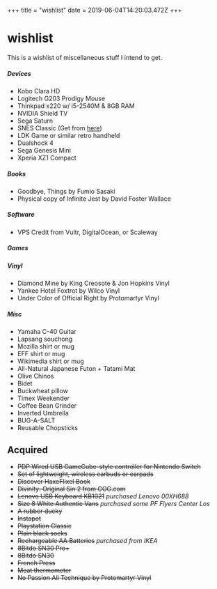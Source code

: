 +++
title = "wishlist"
date = 2019-06-04T14:20:03.472Z
+++
# wishlist

This is a wishlist of miscellaneous stuff I intend to get.

##### Devices
* Kobo Clara HD
* Logitech G203 Prodigy Mouse
* Thinkpad x220 w/ i5-2540M & 8GB RAM
* NVIDIA Shield TV
* Sega Saturn
* SNES Classic (Get from [here](https://store.nintendo.com/ng3/browse/subcategory.jsp?categoryId=cat990247))
* LDK Game or similar retro handheld
* Dualshock 4
* Sega Genesis Mini
* Xperia XZ1 Compact

##### Books
* Goodbye, Things by Fumio Sasaki
* Physical copy of Infinite Jest by David Foster Wallace

##### Software
* VPS Credit from Vultr, DigitalOcean, or Scaleway


##### Games


##### Vinyl
* Diamond Mine by King Creosote & Jon Hopkins Vinyl
* Yankee Hotel Foxtrot by Wilco Vinyl
* Under Color of Official Right by Protomartyr Vinyl

##### Misc
* Yamaha C-40 Guitar
* Lapsang souchong
* Mozilla shirt or mug
* EFF shirt or mug
* Wikimedia shirt or mug
* All-Natural Japanese Futon + Tatami Mat
* Olive Chinos
* Bidet
* Buckwheat pillow
* Timex Weekender
* Coffee Bean Grinder
* Inverted Umbrella
* BUG-A-SALT
* Reusable Chopsticks

## Acquired

* ~~PDP Wired USB GameCube-style controller for Nintendo Switch~~
* ~~Set of lightweight, wireless earbuds or earpads~~
* ~~Discover HaxeFlixel Book~~
* ~~Divinity: Original Sin 2 from GOG.com~~
* ~~Lenovo USB Keyboard KB1021~~ *purchased Lenovo 00XH688*
* ~~Size 8 White Authentic Vans~~ *purchased some PF Flyers Center Los*
* ~~A rubber ducky~~
* ~~Instapot~~
* ~~Playstation Classic~~
* ~~Plain black socks~~
* ~~Rechargeable AA Batteries~~ *purchased from IKEA*
* ~~8Bitdo SN30 Pro+~~
* ~~8Bitdo SN30~~
* ~~French Press~~
* ~~Meat thermometer~~
* ~~No Passion All Technique by Protomartyr Vinyl~~
